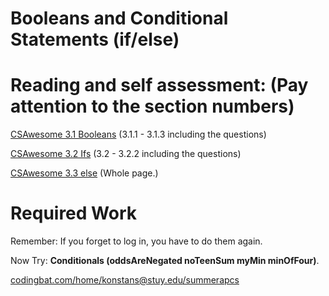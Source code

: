 # Booleans and Conditional Statements (if/else)

# Reading and self assessment: (Pay attention to the section numbers)

[CSAwesome 3.1 Booleans](https://runestone.academy/ns/books/published/csawesome/Unit3-If-Statements/topic-3-1-booleans.html)
(3.1.1 - 3.1.3 including the questions)

[CSAwesome 3.2 Ifs](https://runestone.academy/ns/books/published/csawesome/Unit3-If-Statements/topic-3-2-ifs.html)
(3.2 - 3.2.2 including the questions)

[CSAwesome 3.3 else](https://runestone.academy/ns/books/published/csawesome/Unit3-If-Statements/topic-3-3-if-else.html)
(Whole page.)

# Required Work
Remember: If you forget to log in, you have to do them again. 

Now Try: **Conditionals (oddsAreNegated  noTeenSum myMin  minOfFour)**.

[codingbat.com/home/konstans@stuy.edu/summerapcs](https://codingbat.com/home/konstans@stuy.edu/summerapcs)
